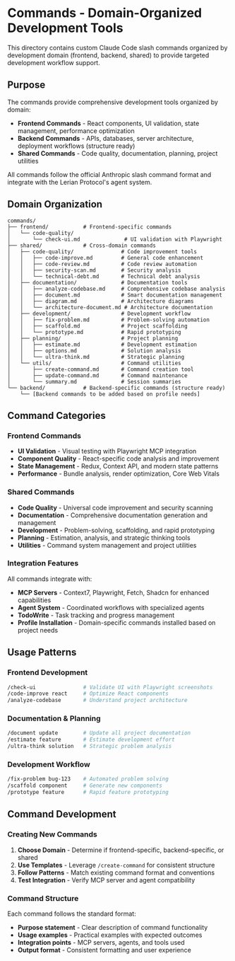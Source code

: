 # Commands - Domain-Organized Development Tools

This directory contains custom Claude Code slash commands organized by development domain (frontend, backend, shared) to provide targeted development workflow support.

## Purpose

The commands provide comprehensive development tools organized by domain:

- **Frontend Commands** - React components, UI validation, state management, performance optimization
- **Backend Commands** - APIs, databases, server architecture, deployment workflows (structure ready)
- **Shared Commands** - Code quality, documentation, planning, project utilities

All commands follow the official Anthropic slash command format and integrate with the Lerian Protocol's agent system.

## Domain Organization

```
commands/
├── frontend/           # Frontend-specific commands
│   └── code-quality/
│       └── check-ui.md              # UI validation with Playwright
├── shared/             # Cross-domain commands
│   ├── code-quality/               # Code improvement tools
│   │   ├── code-improve.md         # General code enhancement
│   │   ├── code-review.md          # Code review automation  
│   │   ├── security-scan.md        # Security analysis
│   │   └── technical-debt.md       # Technical debt analysis
│   ├── documentation/              # Documentation tools
│   │   ├── analyze-codebase.md     # Comprehensive codebase analysis
│   │   ├── document.md             # Smart documentation management
│   │   ├── diagram.md              # Architecture diagrams
│   │   └── architecture-document.md # Architecture documentation
│   ├── development/                # Development workflow
│   │   ├── fix-problem.md          # Problem-solving automation
│   │   ├── scaffold.md             # Project scaffolding
│   │   └── prototype.md            # Rapid prototyping
│   ├── planning/                   # Project planning
│   │   ├── estimate.md             # Development estimation
│   │   ├── options.md              # Solution analysis
│   │   └── ultra-think.md          # Strategic planning
│   └── utils/                      # Command utilities
│       ├── create-command.md       # Command creation tool
│       ├── update-command.md       # Command maintenance
│       └── summary.md              # Session summaries
└── backend/            # Backend-specific commands (structure ready)
    └── [Backend commands to be added based on profile needs]
```

## Command Categories

### Frontend Commands
- **UI Validation** - Visual testing with Playwright MCP integration
- **Component Quality** - React-specific code analysis and improvement
- **State Management** - Redux, Context API, and modern state patterns
- **Performance** - Bundle analysis, render optimization, Core Web Vitals

### Shared Commands  
- **Code Quality** - Universal code improvement and security scanning
- **Documentation** - Comprehensive documentation generation and management
- **Development** - Problem-solving, scaffolding, and rapid prototyping
- **Planning** - Estimation, analysis, and strategic thinking tools
- **Utilities** - Command system management and project utilities

### Integration Features

All commands integrate with:
- **MCP Servers** - Context7, Playwright, Fetch, Shadcn for enhanced capabilities
- **Agent System** - Coordinated workflows with specialized agents
- **TodoWrite** - Task tracking and progress management
- **Profile Installation** - Domain-specific commands installed based on project needs

## Usage Patterns

### Frontend Development
```bash
/check-ui               # Validate UI with Playwright screenshots
/code-improve react     # Optimize React components
/analyze-codebase       # Understand project architecture
```

### Documentation & Planning
```bash
/document update        # Update all project documentation
/estimate feature       # Estimate development effort
/ultra-think solution   # Strategic problem analysis
```

### Development Workflow
```bash
/fix-problem bug-123    # Automated problem solving
/scaffold component     # Generate new components
/prototype feature      # Rapid feature prototyping
```

## Command Development

### Creating New Commands
1. **Choose Domain** - Determine if frontend-specific, backend-specific, or shared
2. **Use Templates** - Leverage `/create-command` for consistent structure
3. **Follow Patterns** - Match existing command format and conventions
4. **Test Integration** - Verify MCP server and agent compatibility

### Command Structure
Each command follows the standard format:
- **Purpose statement** - Clear description of command functionality
- **Usage examples** - Practical examples with expected outcomes
- **Integration points** - MCP servers, agents, and tools used
- **Output format** - Consistent formatting and user experience
